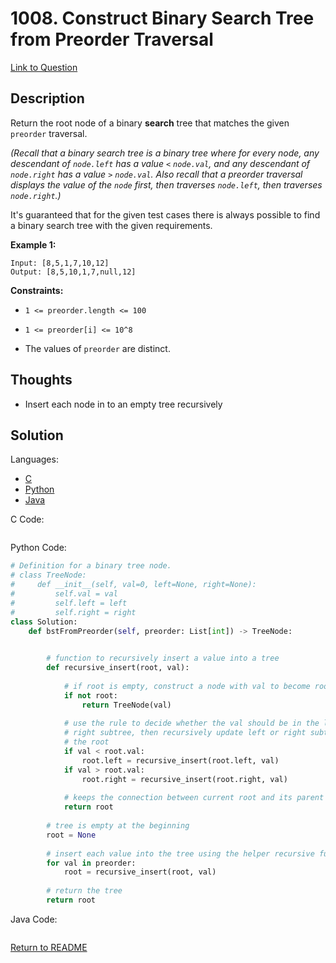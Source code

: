 # 1008. Construct Binary Search Tree from Preorder Traversal

[Link to Question](https://leetcode.com/problems/construct-binary-search-tree-from-preorder-traversal/)

## Description

Return the root node of a binary **search** tree that matches the given `preorder` traversal.

*(Recall that a binary search tree is a binary tree where for every node, any descendant of `node.left` has a value `<` `node.val`, and any descendant of `node.right` has a value `>` `node.val`. Also recall that a preorder traversal displays the value of the `node` first, then traverses `node.left`, then traverses `node.right`.)*

It's guaranteed that for the given test cases there is always possible to find a binary search tree with the given requirements.

**Example 1:**

```
Input: [8,5,1,7,10,12]
Output: [8,5,10,1,7,null,12]
```

 

**Constraints:**

- `1 <= preorder.length <= 100`

- `1 <= preorder[i] <= 10^8`

- The values of `preorder` are distinct.

    

## Thoughts

- Insert each node in to an empty tree recursively





## Solution

Languages:

- [C](#C)
- [Python](#python)
- [Java](#java)

<div id="C"></div>C Code:

```C

```

<div id="python"></div>Python Code:

```python
# Definition for a binary tree node.
# class TreeNode:
#     def __init__(self, val=0, left=None, right=None):
#         self.val = val
#         self.left = left
#         self.right = right
class Solution:
    def bstFromPreorder(self, preorder: List[int]) -> TreeNode:

        
        # function to recursively insert a value into a tree
        def recursive_insert(root, val):
            
            # if root is empty, construct a node with val to become root
            if not root:
                return TreeNode(val)
            
            # use the rule to decide whether the val should be in the left or 
            # right subtree, then recursively update left or right subtrees of
            # the root
            if val < root.val:
                root.left = recursive_insert(root.left, val)
            if val > root.val:
                root.right = recursive_insert(root.right, val)
                
            # keeps the connection between current root and its parent
            return root
        
        # tree is empty at the beginning
        root = None
        
        # insert each value into the tree using the helper recursive function
        for val in preorder:
            root = recursive_insert(root, val)
            
        # return the tree
        return root
```

<div id="java"></div>Java Code:

```java

```

[Return to README](./../README.md)
